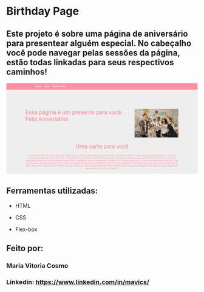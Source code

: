 # **Birthday Page**

## Este projeto é sobre uma página de aniversário para presentear alguém especial. No cabeçalho você pode navegar pelas sessões da página, estão todas linkadas para seus respectivos caminhos!

<img src="/assets/pageImages/img01.PNG">

## Ferramentas utilizadas:

* HTML

* CSS

* Flex-box

## Feito por:

### Maria Vitoria Cosmo

### Linkedin: https://www.linkedin.com/in/mavics/

